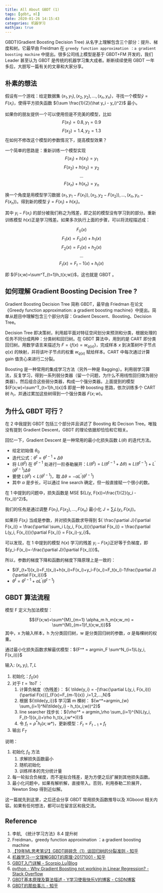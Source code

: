 ```yaml
---
title: All About GBDT (1)
tags: [gdbt, ml]
date: 2020-01-26 14:15:43
categories: 机器学习
mathjax: true
---
```


GBDT(Gradient Boosting Decision Tree) 从名字上理解包含三个部分：提升、梯度和树。它最早由 Freidman 在 `greedy function approximation ：a gradient boosting machine` 中提出。很多公司线上模型是基于 GBDT+FM 开发的，我们 Leader 甚至认为 GBDT 是传统的机器学习集大成者。断断续续使用 GBDT 一年多后，大胆写一篇有关的文章和大家分享。

## 朴素的想法

假设有一个游戏：给定数据集 ${(x_1,y_1),(x_2,y_2),...,(x_n,y_n)}$，寻找一个模型${\hat y=F(x_i)}$，使得平方损失函数 ${\sum \frac{1}{2}(\hat y_i - y_i)^2}$ 最小。

如果你的朋友提供一个可以使用但是不完美的模型，比如 
$$F(x_1)=0.8,y_1=0.9$$
$$F(x_2)=1.4,y_2=1.3$$
在如何不修改这个模型的参数情况下，提高模型效果？

一个简单的思路是：重新训练一个模型实现 
$$F(x_1)+h(x_1)=y_1$$
$$F(x_2)+h(x_2)=y_2$$
$$...$$
$$F(x_n)+h(x_n)=y_n$$

换一个角度是用模型学习数据 ${(x_1,y_1-F(x_1)),(x_2,y_2-F(x_2)),...,(x_n,y_n-F(x_n))}$。得到新的模型 ${\hat y=F(x_i)+h(x_i)}$。

其中 ${y_i-F(x_i)}$ 的部分被我们称之为残差，即之前的模型没有学习到的部分。重新训练模型 ${h(x)}$正是学习残差。如果多次执行上面的步骤，可以将流程描述成：

$${F_0(x)}$$
$${F_1(x)=F_0(x)+h_1(x)}$$
$${F_2(x)=F_1(x)+h_2(x)}$$
$${...}$$
$${F_t(x)=F_t-1(x)+h_t(x)}$$

即 ${F(x;w)=\sum^T_{t=1}h_t(x;w)}$，这也就是 GBDT 。

## 如何理解 Gradient Boosting Decision Tree ?

Gradient Boosting Decision Tree 简称 GBDT，最早由 Friedman 在论文《Greedy function approximation: a gradient boosting machine》中提出。简单从题目中理解包含三个部分内容：Gradient Descent、Boosting、Decision Tree。

Decision Tree 即决策树，利用超平面对特征空间划分来预测和分类，根据处理的任务不同分成两种：分类树和回归树。在 GBDT 算法中，用到的是 CART 即分类回归树。用数学语言来描述为 ${F=\{f(x)=w_{q(x)}\}}$，完成样本 ${x}$ 到决策树叶子节点 ${q(x)}$ 的映射，并将该叶子节点的权重 ${w_{q(x)}}$ 赋给样本。CART 中每次通过计算 gain 值贪心来进行二分裂。

Boosting 是一种常用的集成学习方法（另外一种是 Bagging）。利用弱学习算法，反复学习，得到一系列弱分类器（留一个问题，为什么不用线性回归做为弱分类器）。然后组合这些弱分类器，构成一个强分类器。上面提到的模型 ${F(x;w)=\sum^T_{t=1}h_t(x)}$ 即是一种 boosting 思路，依次训练多个 CART 树 ${h_i}$，并通过累加这些树得到一个强分类器 ${F(x;w)}$。

## 为什么 GBDT 可行？

在 2 中我提到 GBDT 包括三个部分并且讲述了 Boosting 和 Decison Tree。唯独没有提到 Gradient Descent，GBDT 的理论依据却恰恰和它相关。

回忆一下，Gradient Descent 是一种常用的最小化损失函数 ${L(\theta)}$ 的迭代方法。

- 给定初始值 ${\theta_0}$
- 迭代公式：${\theta ^t = \theta ^{t-1} + \Delta \theta}$
- 将 ${L(\theta ^t)}$ 在 ${\theta ^{t-1}}$ 处进行一阶泰勒展开：${L(\theta ^t)=L(\theta ^{t-1} + \Delta \theta) \approx L(\theta ^{t-1}) + L^\prime(\theta ^{t-1})\Delta \theta}$
- 要使 ${L(\theta ^t) < L(\theta ^{t-1}) }$，取 ${\Delta \theta = -\alpha L^\prime(\theta ^{t-1})}$
- 其中  ${\alpha}$ 是步长，可以通过 line search 确定，但一般直接赋一个很小的数。

在 1 中提到的问题中，损失函数是 MSE ${L(y, F(x))=\frac{1}{2}(y_i - f(x_i))^2}$。

我们的任务是通过调整 ${F(x_1), F(x_2), ..., F(x_n)}$ 最小化 ${J=\sum_i L(y_i, F(x_i))}$。

如果将 ${F(x_i)}$ 当成是参数，并对损失函数求导得到 ${ \frac{\partial J}{\partial F(x_i)} = \frac{\partial \sum_i L(y_i, F(x_i))}{\partial F(x_i)} = \frac{\partial L(y_i, F(x_i))}{\partial F(x_i)} = F(x_i)-y_i}$。

可以发现，在 1 中提到的模型 ${h(x)}$ 学习的残差 ${y_i-F(x_i)}$正好等于负梯度，即 ${y_i-F(x_i)=-\frac{\partial J}{\partial F(x_i)}}$。

所以，参数的梯度下降和函数的梯度下降原理上是一致的：

- ${F_{t+1}(x_i)=F_t(x_i)+h(x_i)=F(x_i)+y_i-F(x_i)=F_t(x_i)-1\frac{\partial J}{\partial F(x_i)}}$
- ${\theta ^t = \theta ^{t-1} + \alpha L^\prime(\theta ^{t-1})}$


## GBDT 算法流程

模型 F 定义为加法模型：

$${F(x;w)=\sum^{M}_{m=1} \alpha_m h_m(x;w_m) = \sum^{M}_{m=1}f_t(x;w_t)}$$
其中，x 为输入样本，h 为分类回归树，w 是分类回归树的参数，${\alpha}$ 是每棵树的权重。

通过最小化损失函数求解最优模型：${F^* = argmin_F \sum^N_{i=1}L(y_i, F(x_i))}$

输入: ${(x_i,y_i),T,L}$

1. 初始化：${f_0(x)}$
2. 对于 ${t = 1 to T}$ ：
    1. 计算负梯度（伪残差）： ${ \tilde{y_i} = -[\frac{\partial L(y_i, F(x_i))}{\partial F(x)}]_{F(x)=F_{m-1}(x)} ,i=1,2,...,N}$
    2. 根据 ${\tilde{y_i}}$ 学习第 m 棵树： ${w^*=argmin_{w} \sum_{i=1}^N(\tilde{y_i} - h_t(x_i;w))^2}$
    3. line searcher 找步长：${\rho^* = argmin_\rho \sum_{i=1}^{N}L(y_i, F_{t-1}(x_i)+\rho h_t(x_i;w^*))}$
    4. 令 ${f_t=\rho^*h_t(x;w*)}$，更新模型：${F_t=F_{t-1}+f_t}$
3. 输出 ${F_T}$

说明：

1. 初始化 ${f_0}$ 方法
    1. 求解损失函数最小
    2. 随机初始化
    3. 训练样本的充分统计量
2. 每一轮拟合负梯度，而不是拟合残差，是为方便之后扩展到其他损失函数。
3. 最小化问题中，如果有解析解，直接带入。否则，利用泰勒二阶展开，Newton Step 得到近似解。

这一篇就先到这里，之后还会分享 GBDT 常用损失函数推导以及 XGboost 相关内容。如果有任何想法，都可以在留言区和我交流。

## Reference

1. 李航, 《统计学习方法》8.4 提升树
2. Freidman，greedy function approximation ：a gradient boosting machine
3. [【19年ML思考笔记】GBDT碎碎念（1）谈回归树的分裂准则 - 知乎](https://zhuanlan.zhihu.com/p/73381835) 
4. [机器学习-一文理解GBDT的原理-20171001 - 知乎](https://zhuanlan.zhihu.com/p/29765582)
5. [GBDT入门详解 - Scorpio.Lu|Blog](https://louisscorpio.github.io/2017/12/13/GBDT%E5%85%A5%E9%97%A8%E8%AF%A6%E8%A7%A3/#)
6. [python - Why Gradient Boosting not working in Linear Regression? - Stack Overflow](https://stackoverflow.com/questions/45409110/why-gradient-boosting-not-working-in-linear-regression)
7. [GBDT基本原理及算法描述 - Y学习使我快乐V的博客 - CSDN博客](https://blog.csdn.net/qq_24519677/article/details/82020863)
8. [GBDT的那些事儿 - 知乎](https://zhuanlan.zhihu.com/p/30711812)


